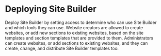 # Deploying Site Builder



Deploy Site Builder by setting access to determine who can use Site Builder and which tools they can use. Website creators are allowed to create websites, or add new sections to existing websites, based on the site templates and section templates that are provided to them. Administrators can create websites, or add sections to existing websites, and they can create, change, and distribute Site Builder templates too.

<!--
-   **[Removing a previous version of Site Builder](sitebuilder_uninst.md)**  
To remove the Site Builder application from the Portal server, run ConfigEngine batch or script files to uninstall the application, then remove its .paa folder and web content library.
-   **[Setting up Site Builder administrators](sitebuilder_access_admins.md)**  
Administrators can use Site Builder to create sites or add sections to existing site from the available Site Builder templates. They can also create and change Site Builder templates and distribute them for others to use.
-   **[How to import the Site Builder library onto a new virtual portal](sitebuilder_vps.md)**  
If you create a new virtual portal, you must copy the Site Builder library onto the new virtual portal.
-   **[Setting up Site Builder website creators](sitebuilder_access_creators.md)**  
Website creators can use Site Builder to create sites or sections of a site based on the Site Builder templates that are installed on the server. Site Builder administrators set up website creators.
-   **[Limiting the number of pages for new sites or sections](sitebuilder_config_sitelimit.md)**  
Creating new sites or sections with Site Builder can take several minutes, depending on the number of pages to be created. The default maximum number of pages you can create for a new site or section is 200. In a production environment, you can reduce the maximum to 100 or fewer pages.
-   **[Configuring application polling](sitebuilder_config_polling.md)**  
Site Builder regularly polls to check the status of running tasks that are displayed on the Site Builder home page. -->

